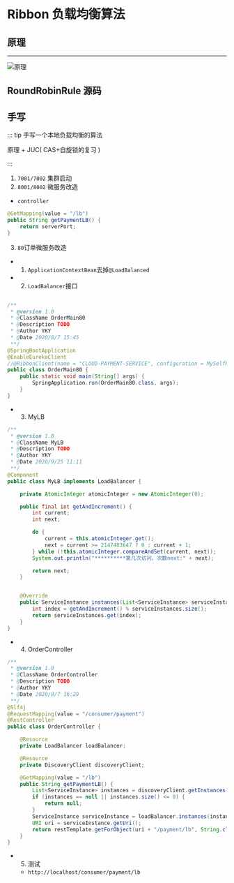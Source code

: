 # **Ribbon 负载均衡算法**
## **原理**
---

![原理](/docs/assets/spring-cloud-2/G-module/yky-20200922142849.png)

## **RoundRobinRule 源码**

## **手写**

::: tip 
手写一个本地负载均衡的算法

原理 + JUC( CAS+自旋锁的复习 )

:::

1. `7001/7002` 集群启动
2. `8001/8002` 微服务改造
- `controller`
```java
@GetMapping(value = "/lb")
public String getPaymentLB() {
    return serverPort;
}
```
3. `80`订单微服务改造
- 1. `ApplicationContextBean`去掉`@LoadBalanced`
- 2. `LoadBalancer`接口
```java

/**
 * @version 1.0
 * @ClassName OrderMain80
 * @Description TODO
 * @Author YKY
 * @Date 2020/8/7 15:45
 **/
@SpringBootApplication
@EnableEurekaClient
//@RibbonClient(name = "CLOUD-PAYMENT-SERVICE", configuration = MySelfRule.class)
public class OrderMain80 {
    public static void main(String[] args) {
        SpringApplication.run(OrderMain80.class, args);
    }
}

```
- 3. MyLB
```java
/**
 * @version 1.0
 * @ClassName MyLB
 * @Description TODO
 * @Author YKY
 * @Date 2020/9/25 11:11
 **/
@Component
public class MyLB implements LoadBalancer {

    private AtomicInteger atomicInteger = new AtomicInteger(0);

    public final int getAndIncrement() {
        int current;
        int next;

        do {
            current = this.atomicInteger.get();
            next = current >= 2147483647 ? 0 : current + 1;
        } while (!this.atomicInteger.compareAndSet(current, next));
        System.out.println("**********第几次访问，次数next:" + next);

        return next;
    }


    @Override
    public ServiceInstance instances(List<ServiceInstance> serviceInstances) {
        int index = getAndIncrement() % serviceInstances.size();
        return serviceInstances.get(index);
    }
}
```

- 4. OrderController
```java
/**
 * @version 1.0
 * @ClassName OrderController
 * @Description TODO
 * @Author YKY
 * @Date 2020/8/7 16:29
 **/
@Slf4j
@RequestMapping(value = "/consumer/payment")
@RestController
public class OrderController {

    @Resource
    private LoadBalancer loadBalancer;

    @Resource
    private DiscoveryClient discoveryClient;

    @GetMapping(value = "/lb")
    public String getPaymentLB() {
        List<ServiceInstance> instances = discoveryClient.getInstances("CLOUD-PAYMENT-SERVICE");
        if (instances == null || instances.size() <= 0) {
            return null;
        }
        ServiceInstance serviceInstance = loadBalancer.instances(instances);
        URI uri = serviceInstance.getUri();
        return restTemplate.getForObject(uri + "/payment/lb", String.class);
    }
}
```

- 5. 测试
    - `http://localhost/consumer/payment/lb`